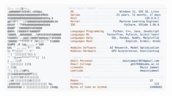 <picture>
  <source srcset="https://raw.githubusercontent.com/mmazinjameel/mmazinjameel/main/dark_mode.svg?v=1761163981" media="(prefers-color-scheme: dark)">
  <img src="https://raw.githubusercontent.com/mmazinjameel/mmazinjameel/main/light_mode.svg?v=1761163981">
</picture>
